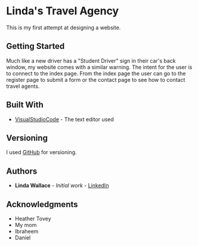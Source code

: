 # Linda's Travel Agency

This is my first attempt at designing a website.

## Getting Started

Much like a new driver has a "Student Driver" sign in their car's back window, my website comes with a similar warning.  The intent for the user is to connect to the index page.  From the index page the user can go to the register page to submit a form or the contact page to see how to contact travel agents.

## Built With

* [VisualStudioCode](https://code.visualstudio.com/) - The text editor used



## Versioning

I used [GitHub](http://github.com/) for versioning. 

## Authors

* **Linda Wallace** - *Initial work* - [LinkedIn](https://ca.linkedin.com/in/lindawallacecalgary)


## Acknowledgments

* Heather Tovey
* My mom
* Ibraheem
* Daniel


